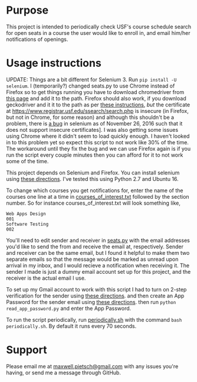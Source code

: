 # Purpose
This project is intended to periodically check USF's course schedule search for open seats in a course the user would like to enroll in, and email him/her notifications of openings.

# Usage instructions
UPDATE: Things are a bit different for Selenium 3. Run `pip install -U selenium`. I (temporarily?) changed seats.py to use Chrome instead of Firefox so to get things running you have to download chromedriver from [this page](https://sites.google.com/a/chromium.org/chromedriver/downloads) and add it to the path. Firefox should also work, if you download geckodriver and it it to the path as per [these instructions](https://developer.mozilla.org/en-US/docs/Mozilla/QA/Marionette/WebDriver), *but* the certificate at https://www.registrar.usf.edu/ssearch/search.php is insecure (in Firefox, but not in Chrome, for some reason) and although this shouldn't be a problem, there is [a bug](https://github.com/mozilla/geckodriver/issues/93) in selenium as of November 26, 2016 such that it does not support insecure certificates]. I was also getting some issues using Chrome where it didn't seem to load quickly enough. I haven't looked in to this problem yet so expect this script to not work like 30% of the time. The workaround until they fix the bug and we can use Firefox again is if you run the script every couple minutes then you can afford for it to not work some of the time.

This project depends on Selenium and Firefox. You can install selenium using [these directions](http://selenium-python.readthedocs.io/installation.html). I've tested this using Python 2.7 and Ubuntu 16.

To change which courses you get notifications for, enter the name of the courses one line at a time in [courses_of_interest.txt](courses_of_interest.txt) followed by the section number. So for instance courses_of_interest.txt will look something like,
```
Web Apps Design
001
Software Testing
002
```
You'll need to edit sender and receiver in [seats.py](seats.py) with the email addresses you'd like to send the from and receive the email at, respectively. Sender and receiver can be the same email, but I found it helpful to make them two separate emails so that the message would be marked as unread upon arrival in my inbox, and I would recieve a notification when receiving it. The sender I made is just a dummy email account set up for this project, and the receiver is the actual email I use.

To set up my Gmail account to work with this script I had to turn on 2-step verification for the sender using [these directions](https://support.google.com/accounts/answer/185839 "Google's instructions to set up 2-step verification").
and then create an App Password for the sender email using [these directions](https://support.google.com/accounts/answer/185834#ASPs "Google's instructions to set up an App Password").
then run `python read_app_password.py` and enter the App Password.

To run the script periodically, run [periodically.sh](periodically.sh) with the command `bash periodically.sh`. By default it runs every 70 seconds.

# Support
Please email me at maxwell.pietsch@gmail.com with any issues you're having, or send me a message through GitHub.
